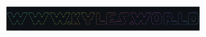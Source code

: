[![](https://raw.githubusercontent.com/kyletimmermans/kyletimmermans/main/final.png)](https://www.kyles.world)
